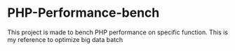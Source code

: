 PHP-Performance-bench
=====================

This project is made to bench PHP performance on specific function. This is my reference to optimize big data batch
